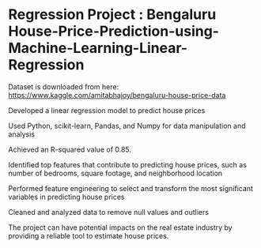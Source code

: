 # Regression Project : Bengaluru House-Price-Prediction-using-Machine-Learning-Linear-Regression

Dataset is downloaded from here: https://www.kaggle.com/amitabhajoy/bengaluru-house-price-data

Developed a linear regression model to predict house prices

Used Python, scikit-learn, Pandas, and Numpy for data manipulation and analysis

Achieved an R-squared value of 0.85.

Identified top features that contribute to predicting house prices, such as number of bedrooms, square footage, and neighborhood location

Performed feature engineering to select and transform the most significant variables in predicting house prices

Cleaned and analyzed data to remove null values and outliers

The project can have potential impacts on the real estate industry by providing a reliable tool to estimate house prices.
